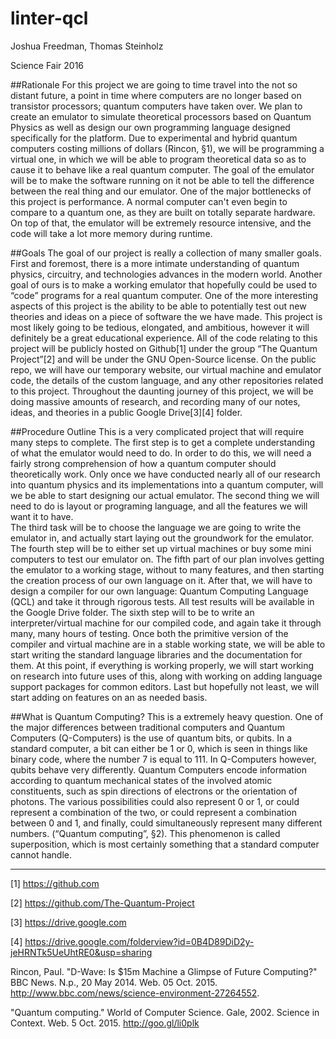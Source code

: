 # linter-qcl


Joshua Freedman, Thomas Steinholz

Science Fair 2016

##Rationale
For this project we are going to time travel into the not so distant future, a point in time where computers are no longer based on transistor processors; quantum computers have taken over.  We plan to create an emulator to simulate theoretical processors based on Quantum Physics as well as design our own programming language designed specifically for the platform.  Due to experimental and hybrid quantum computers costing millions of dollars (Rincon, §1), we will be programming a virtual one, in which we will be able to program theoretical data so as to cause it to behave like a real quantum computer.  The goal of the emulator will be to make the software running on it not be able to tell the difference between the real thing and our emulator.  One of the major bottlenecks of this project is performance.  A normal computer can't even begin to compare to a quantum one, as they are built on totally separate hardware.  On top of that, the emulator will be extremely resource intensive, and the code will take a lot more memory during runtime.

##Goals
The goal of our project is really a collection of many smaller goals.  First and foremost, there is a more intimate understanding of quantum physics, circuitry, and technologies advances in the modern world.  Another goal of ours is to make a working emulator that hopefully could be used to “code” programs for a real quantum computer.  One of the more interesting aspects of this project is the ability to be able to potentially test out new theories and ideas on a piece of software the we have made.  This project is most likely going to be tedious, elongated, and ambitious, however it will definitely be a great educational experience.  All of the code relating to this project will be publicly hosted on Github[1] under the group “The Quantum Project”[2] and will be under the GNU Open-Source license.  On the public repo, we will have our temporary website, our virtual machine and emulator code, the details of the custom language, and any other repositories related to this project.  Throughout the daunting journey of this project, we will be doing massive amounts of research, and recording many of our notes, ideas, and theories in a public Google Drive[3][4] folder.

##Procedure Outline
This is a very complicated project that will require many steps to complete. 
The first step is to get a complete understanding of what the emulator would need to do.  In order to do this, we will need a fairly strong comprehension of how a quantum computer should theoretically work.  Only once we have conducted nearly all of our research into quantum physics and its implementations into a quantum computer, will we be able to start designing our actual emulator.
The second thing we will need to do is layout or programing language, and all the features we will want it to have.  
The third task will be to choose the language we are going to write the emulator in, and actually start laying out the groundwork for the emulator.
The fourth step will be to either set up virtual machines or buy some mini computers to test our emulator on.
The fifth part of our plan involves getting the emulator to a working stage, without to many features, and then starting the creation process of our own language on it. 
After that, we will have to design a compiler for our own language: Quantum Computing Language (QCL) and take it through rigorous tests.  All test results will be available in the Google Drive folder.
The sixth step will to be to write an interpreter/virtual machine for our compiled code, and again take it through many, many hours of testing.
Once both the primitive version of the compiler and virtual machine are in a stable working state, we will be able to start writing the standard language libraries and the documentation for them.
At this point, if everything is working properly, we will start working on research into future uses of this, along with working on adding language support packages for common editors.
Last but hopefully not least, we will start adding on features on an as needed basis.

##What is Quantum Computing?
This is a extremely heavy question.  One of the major differences between traditional computers and Quantum Computers (Q-Computers) is the use of quantum bits, or qubits.  In a standard computer, a bit can either be 1 or 0, which is seen in things like binary code, where the number 7 is equal to 111.  In Q-Computers however, qubits behave very differently.  Quantum Computers encode information according to quantum mechanical states of the involved atomic constituents, such as spin directions of electrons or the orientation of photons.  The various possibilities could also represent 0 or 1, or could represent a combination of the two, or could represent a combination between 0 and 1, and finally, could simultaneously represent many different numbers.  (“Quantum computing”, §2).  This phenomenon is called superposition, which is most certainly something that a standard computer cannot handle.

_____________________________________________________________________________________________________________________________


[1] https://github.com

[2] https://github.com/The-Quantum-Project

[3] https://drive.google.com

[4] https://drive.google.com/folderview?id=0B4D89DiD2y-jeHRNTk5UeUhtRE0&usp=sharing


Rincon, Paul. "D-Wave: Is $15m Machine a Glimpse of Future Computing?" BBC News. N.p., 20 May 2014. Web. 05 Oct. 2015. <http://www.bbc.com/news/science-environment-27264552>.


"Quantum computing." World of Computer Science. Gale, 2002. Science in Context. Web. 5 Oct. 2015. <http://goo.gl/li0plk>

